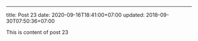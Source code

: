 ---
title: Post 23
date: 2020-09-16T18:41:00+07:00
updated: 2018-09-30T07:50:36+07:00

This is content of post 23